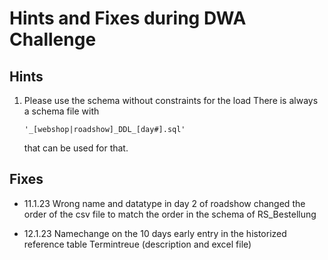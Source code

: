 # Hints and Fixes during DWA Challenge



## Hints

1. Please use the schema without constraints for the load
   There is always a  schema file with 

   ```
   '_[webshop|roadshow]_DDL_[day#].sql'
   ```

   that can be used for that.





## Fixes

- 11.1.23 
  Wrong name and datatype in day 2 of roadshow
  changed the order of the csv file to match the order in the schema of RS_Bestellung

  

- 12.1.23
  Namechange on the 10 days early entry in the historized reference table Termintreue (description and excel file)











